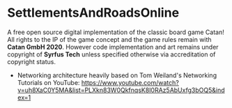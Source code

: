 # SettlementsAndRoadsOnline
A free open source digital implementation of the classic board game Catan!  All rights to the IP of the game concept and the game rules remain with **Catan GmbH 2020**.  However code implementation and art remains under copyright of **Syrfus Tech** unless specified otherwise via accreditation of copyright status.

* Networking architecture heavily based on Tom Weiland's Networking Tutorials on YouTube: https://www.youtube.com/watch?v=uh8XaC0Y5MA&list=PLXkn83W0QkfnqsK8I0RAz5AbUxfg3bOQ5&index=1